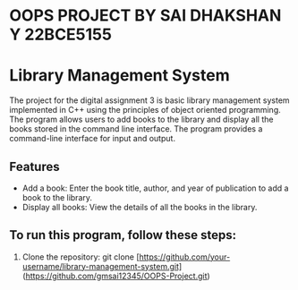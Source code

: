 # OOPS PROJECT BY SAI DHAKSHAN Y 22BCE5155
# Library Management System

The project for the digital assignment 3 is basic library management system implemented in C++ using the principles of object oriented programming. The program allows users to add books to the library and display all the books stored in the command line interface. The program provides a command-line interface for input and output.

## Features

- Add a book: Enter the book title, author, and year of publication to add a book to the library.
- Display all books: View the details of all the books in the library.

## To run this program, follow these steps:

1. Clone the repository:
   git clone [https://github.com/your-username/library-management-system.git] (https://github.com/gmsai12345/OOPS-Project.git)
